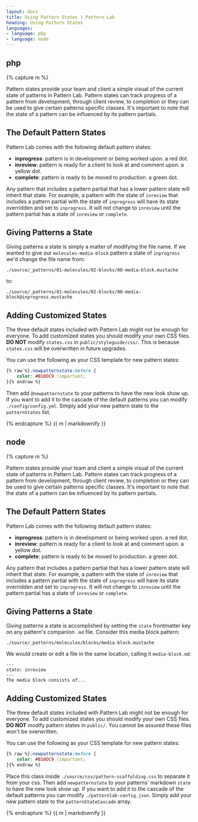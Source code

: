 ```yaml
---
layout: docs
title: Using Pattern States | Pattern Lab
heading: Using Pattern States
languages:
- language: php
- language: node
---
```


<!--- start php -->

<div class="tabs__panel" id="php">
<h2 class="language-title">php</h2>

{% capture m %}

Pattern states provide your team and client a simple visual of the current state of patterns in Pattern Lab. Pattern states can track progress of a pattern from development, through client review, to completion or they can be used to give certain patterns specific classes. It's important to note that the state of a pattern can be influenced by its pattern partials.

## The Default Pattern States

Pattern Lab comes with the following default pattern states:

* **inprogress**: pattern is in development or being worked upon. a red dot.
* **inreview**: pattern is ready for a client to look at and comment upon. a yellow dot.
* **complete**: pattern is ready to be moved to production. a green dot.

Any pattern that includes a pattern partial that has a lower pattern state will inherit that state. For example, a pattern with the state of `inreview` that includes a pattern partial with the state of `inprogress` will have its state overridden and set to `inprogress`. It will not change to `inreview` until the pattern partial has a state of `inreview` or `complete`.

## Giving Patterns a State

Giving patterns a state is simply a matter of modifying the file name. If we wanted to give our `molecules-media-block` pattern a state of `inprogress` we'd change the file name from:

```
./source/_patterns/01-molecules/02-blocks/00-media-block.mustache
```

to:

```
./source/_patterns/01-molecules/02-blocks/00-media-block@inprogress.mustache
```

## Adding Customized States

The three default states included with Pattern Lab might not be enough for everyone. To add customized states you should modify your own CSS files. **DO NOT** modify `states.css` in `public/styleguide/css/`. This is because `states.css` will be overwritten in future upgrades.

You can use the following as your CSS template for new pattern states:

```css
{% raw %}.newpatternstate:before {
    color: #B10DC9 !important;
}{% endraw %}
```

Then add `@newpatternstate` to your patterns to have the new look show up. If you want to add it to the cascade of the default patterns you can modify `./config/config.yml`. Simply add your new pattern state to the `patternStates` list.

{% endcapture %}
{{ m | markdownify }}

</div>

<!--- end php -->

<!--- start node -->

<div class="tabs__panel" id="node">
<h2 class="language-title">node</h2>

{% capture m %}

Pattern states provide your team and client a simple visual of the current state of patterns in Pattern Lab. Pattern states can track progress of a pattern from development, through client review, to completion or they can be used to give certain patterns specific classes. It's important to note that the state of a pattern can be influenced by its pattern partials.

## The Default Pattern States

Pattern Lab comes with the following default pattern states:

* **inprogress**: pattern is in development or being worked upon. a red dot.
* **inreview**: pattern is ready for a client to look at and comment upon. a yellow dot.
* **complete**: pattern is ready to be moved to production. a green dot.

Any pattern that includes a pattern partial that has a lower pattern state will inherit that state. For example, a pattern with the state of `inreview` that includes a pattern partial with the state of `inprogress` will have its state overridden and set to `inprogress`. It will not change to `inreview` until the pattern partial has a state of `inreview` or `complete`.

## Giving Patterns a State

Giving patterns a state is accomplished by setting the `state` frontmatter key on any pattern's companion `.md` file. Consider this media block pattern:

```
./source/_patterns/molecules/blocks/media-block.mustache
```

We would create or edit a file in the same location, calling it `media-block.md`:

```
---
state: inreview
---
The media block consists of...
```

## Adding Customized States

The three default states included with Pattern Lab might not be enough for everyone. To add customized states you should modify your own CSS files. **DO NOT** modify pattern states in `public/`. You cannot be assured these files won't be overwritten.

You can use the following as your CSS template for new pattern states:

```css
{% raw %}.newpatternstate:before {
    color: #B10DC9 !important;
}{% endraw %}
```

Place this class inside `./source/css/pattern-scaffolding.css` to separate it from your css. Then add `newpatternstate` to your patterns' markdown `state` to have the new look show up. If you want to add it to the cascade of the default patterns you can modify `./patternlab-config.json`. Simply add your new pattern state to the `patternStateCascade` array.

{% endcapture %}
{{ m | markdownify }}

</div>

<!--- end node -->
